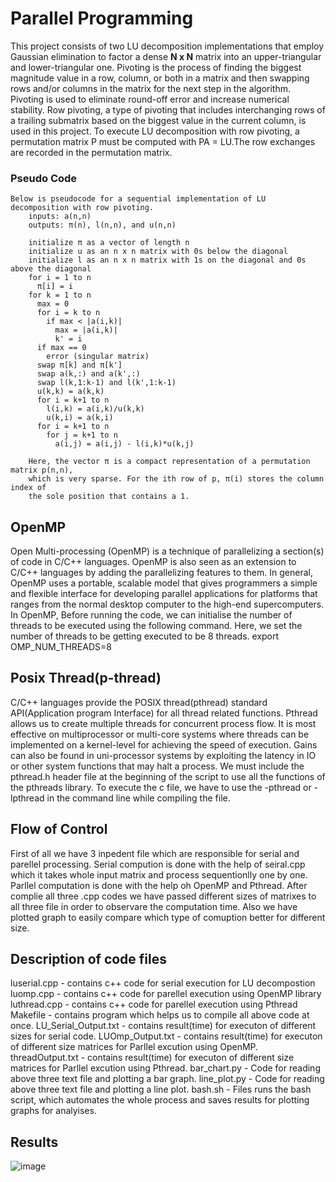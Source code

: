 # Parallel Programming

This project consists of two LU decomposition implementations that employ Gaussian elimination to factor a dense **N x N** matrix into an upper-triangular and lower-triangular one. Pivoting is the process of finding the biggest magnitude value in a row, column, or both in a matrix and then swapping rows and/or columns in the matrix for the next step in the algorithm. Pivoting is used to eliminate round-off error and increase numerical stability. Row pivoting, a type of pivoting that includes interchanging rows of a trailing submatrix based on the biggest value in the current column, is used in this project. To execute LU decomposition with row pivoting, a permutation matrix P must be computed with PA = LU.The row exchanges are recorded in the permutation matrix.

### Pseudo Code
```
Below is pseudocode for a sequential implementation of LU decomposition with row pivoting.
    inputs: a(n,n)
    outputs: π(n), l(n,n), and u(n,n)

    initialize π as a vector of length n
    initialize u as an n x n matrix with 0s below the diagonal
    initialize l as an n x n matrix with 1s on the diagonal and 0s above the diagonal
    for i = 1 to n
      π[i] = i
    for k = 1 to n
      max = 0
      for i = k to n
        if max < |a(i,k)|
          max = |a(i,k)|
          k' = i
      if max == 0
        error (singular matrix)
      swap π[k] and π[k']
      swap a(k,:) and a(k',:)
      swap l(k,1:k-1) and l(k',1:k-1)
      u(k,k) = a(k,k)
      for i = k+1 to n
        l(i,k) = a(i,k)/u(k,k)
        u(k,i) = a(k,i)
      for i = k+1 to n
        for j = k+1 to n
          a(i,j) = a(i,j) - l(i,k)*u(k,j)
          
    Here, the vector π is a compact representation of a permutation matrix p(n,n), 
    which is very sparse. For the ith row of p, π(i) stores the column index of
    the sole position that contains a 1.
```

## OpenMP
Open Multi-processing (OpenMP) is a technique of parallelizing a section(s) of code in C/C++ languages. OpenMP is also seen as an extension to C/C++ languages by adding the parallelizing features to them.
In general, OpenMP uses a portable, scalable model that gives programmers a simple and flexible interface for developing parallel applications for platforms that ranges from the normal desktop computer to the high-end supercomputers.
In OpenMP, Before running the code, we can initialise the number of threads to be executed using the following command. Here, we set the number of threads to be getting executed to be 8 threads.
export OMP_NUM_THREADS=8


## Posix Thread(p-thread)
C/C++ languages provide the POSIX thread(pthread) standard API(Application program Interface) for all thread related functions. Pthread allows us to create multiple threads for concurrent process flow. It is most effective on multiprocessor or multi-core systems where threads can be implemented on a kernel-level for achieving the speed of execution. Gains can also be found in uni-processor systems by exploiting the latency in IO or other system functions that may halt a process. We must include the pthread.h header file at the beginning of the script to use all the functions of the pthreads library. To execute the c file, we have to use the -pthread or -lpthread in the command line while compiling the file.


## Flow of Control
First of all we have 3 inpedent file which are responsible for serial and parellel processing.
Serial compution is done with the help of seiral.cpp  which it takes whole input matrix and process sequentionlly one by one.
Parllel computation is done with the help oh OpenMP and Pthread. 
After complie all three .cpp codes we have passed different sizes of matrixes to all three file in order to observare the computation time.
Also we have plotted graph to easily compare which type of comuption better for different size.


## Description of code files

luserial.cpp    -       contains c++ code for serial execution for LU decompostion
luomp.cpp       -       contains c++ code for parellel execution using OpenMP library
luthread.cpp    -       contains c++ code for parellel execution using Pthread
Makefile        -       contains program which helps us to compile all above code at once.
LU_Serial_Output.txt -  contains result(time) for executon of different sizes  for serial code.
LUOmp_Output.txt  -     contains result(time) for executon of different size matrices for Parllel excution using OpenMP.
threadOutput.txt  -     contains result(time) for executon of different size matrices for Parllel excution using Pthread.
bar_chart.py  -         Code for reading above three text file and plotting a bar graph.
line_plot.py  -         Code for reading above three text file and plotting a line plot. 
bash.sh      -          Files runs the bash script, which automates the whole process and saves results for plotting graphs for analyises.


## Results
![image](https://raw.githubusercontent.com/macck7/Parllel-and-Distributed-system/main/line_plot.png)
